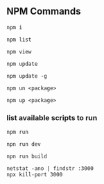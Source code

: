 ## NPM Commands

```
npm i
```

```
npm list
```

```
npm view
```

```
npm update
```

```
npm update -g
```

```
npm un <package>
```

```
npm up <package>
```

### list available scripts to run

```
npm run
```

```
npn run dev
```

```
npn run build
```

```
netstat -ano | findstr :3000
npx kill-port 3000
```
